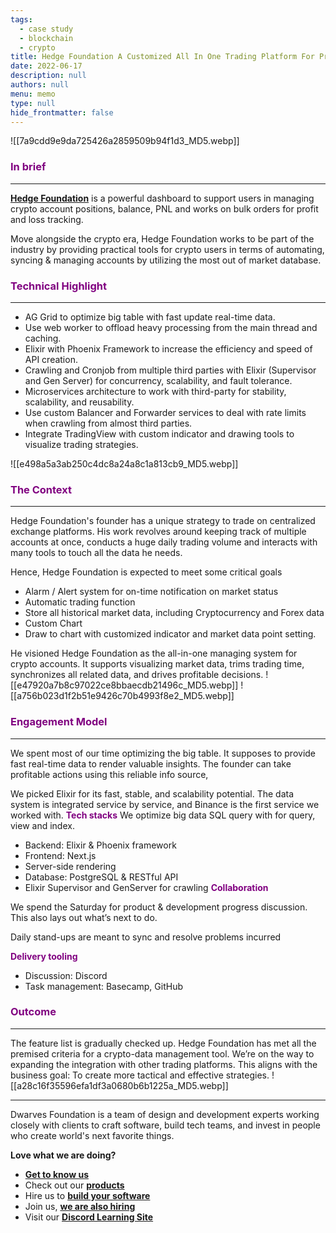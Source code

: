 ```yaml
---
tags: 
  - case study
  - blockchain
  - crypto
title: Hedge Foundation A Customized All In One Trading Platform For Pro Traders
date: 2022-06-17
description: null
authors: null
menu: memo
type: null
hide_frontmatter: false
---
```


![[7a9cdd9e9da725426a2859509b94f1d3_MD5.webp]]

### <span style='color:purple'>In brief</span>
---

**[Hedge Foundation](http://hedge.foundation/)** is a powerful dashboard to support users in managing crypto account positions, balance, PNL and works on bulk orders for profit and loss tracking. 

Move alongside the crypto era, Hedge Foundation works to be part of the industry by providing practical tools for crypto users in terms of automating, syncing & managing accounts by utilizing the most out of market database.

### <span style='color:purple'>**Technical Highlight**</span>
---

* AG Grid to optimize big table with fast update real-time data.
* Use web worker to offload heavy processing from the main thread and caching.
* Elixir with Phoenix Framework to increase the efficiency and speed of API creation.
* Crawling and Cronjob from multiple third parties with Elixir (Supervisor and Gen Server) for concurrency, scalability, and fault tolerance.
* Microservices architecture to work with third-party for stability, scalability, and reusability.
* Use custom Balancer and Forwarder services to deal with rate limits when crawling from almost third parties.
* Integrate TradingView with custom indicator and drawing tools to visualize trading strategies.

![[e498a5a3ab250c4dc8a24a8c1a813cb9_MD5.webp]]

### <span style='color:purple'>The Context</span>
---

Hedge Foundation's founder has a unique strategy to trade on centralized exchange platforms. His work revolves around keeping track of multiple accounts at once, conducts a huge daily trading volume and interacts with many tools to touch all the data he needs.

Hence, Hedge Foundation is expected to meet some critical goals

* Alarm / Alert system for on-time notification on market status
* Automatic trading function
* Store all historical market data, including Cryptocurrency and Forex data
* Custom Chart
* Draw to chart with customized indicator and market data point setting.

He visioned Hedge Foundation as the all-in-one managing system for crypto accounts. It supports visualizing market data, trims trading time, synchronizes all related data, and drives profitable decisions.
![[e47920a7b8c97022ce8bbaecdb21496c_MD5.webp]]
![[a756b023d1f2b51e9426c70b4993f8e2_MD5.webp]]

### <span style='color:purple'>Engagement Model</span>
---

We spent most of our time optimizing the big table. It supposes to provide fast real-time data to render valuable insights. The founder can take profitable actions using this reliable info source,

We picked Elixir for its fast, stable, and scalability potential. The data system is integrated service by service, and Binance is the first service we worked with.
<span style='color:purple'>**Tech stacks**</span>
We optimize big data SQL query with for query, view and index.

* Backend: Elixir & Phoenix framework
* Frontend: Next.js
* Server-side rendering
* Database: PostgreSQL & RESTful API
* Elixir Supervisor and GenServer for crawling
<span style='color:purple'>**Collaboration**</span>

We spend the Saturday for product & development progress discussion. This also lays out what’s next to do. 

Daily stand-ups are meant to sync and resolve problems incurred

<span style='color:purple'>**Delivery tooling**</span>

* Discussion: Discord
* Task management: Basecamp, GitHub

### <span style='color:purple'>Outcome</span>
---
The feature list is gradually checked up. Hedge Foundation has met all the premised criteria for a crypto-data management tool. We’re on the way to expanding the integration with other trading platforms. This aligns with the business goal: To create more tactical and effective strategies.
![[a28c16f35596efa1df3a0680b6b1225a_MD5.webp]]

---

Dwarves Foundation is a team of design and development experts working closely with clients to craft software, build tech teams, and invest in people who create world's next favorite things.

**Love what we are doing?**

* **[Get to know us](http://d.foundation/)**
* Check out our **[products](https://superbits.co/)**
* Hire us to **[build your software](https://d.foundation/)**
* Join us, **[we are also hiring](https://github.com/dwarvesf/WeAreHiring)**
* Visit our **[Discord Learning Site](https://discord.gg/dzNBpNTVEZ)**
